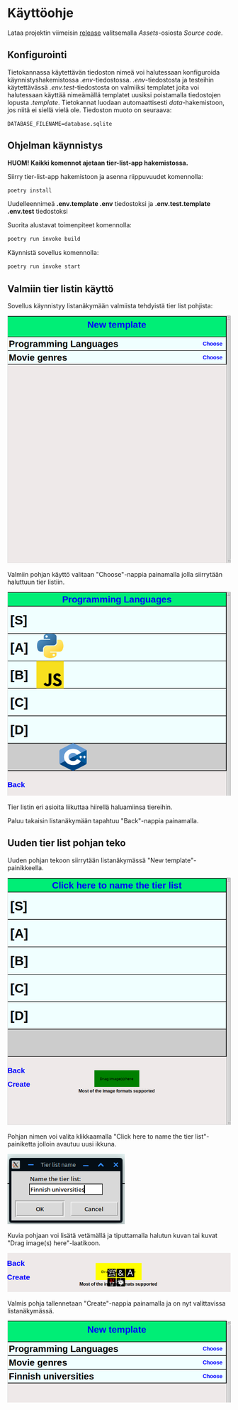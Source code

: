 # Käyttöohje

Lataa projektin viimeisin [release](https://github.com/fialco/ot-harjoitustyo/releases) valitsemalla _Assets_-osiosta _Source code_.

## Konfigurointi

Tietokannassa käytettävän tiedoston nimeä voi halutessaan konfiguroida käynnistyshakemistossa _.env_-tiedostossa. _.env_-tiedostosta ja testeihin käytettävässä _.env.test_-tiedostosta on valmiiksi templatet joita voi halutessaan käyttää nimeämällä templatet uusiksi poistamalla tiedostojen lopusta _.template_. Tietokannat luodaan automaattisesti _data_-hakemistoon, jos niitä ei siellä vielä ole. Tiedoston muoto on seuraava:

```
DATABASE_FILENAME=database.sqlite
```

## Ohjelman käynnistys

<b>HUOM! Kaikki komennot ajetaan tier-list-app hakemistossa.</b>

Siirry tier-list-app hakemistoon ja asenna riippuvuudet komennolla:

```bash
poetry install
```

Uudelleennimeä <b>.env.template .env</b> tiedostoksi ja <b>.env.test.template .env.test</b> tiedostoksi

Suorita alustavat toimenpiteet komennolla:

```bash
poetry run invoke build
```

Käynnistä sovellus komennolla:

```bash
poetry run invoke start
```

## Valmiin tier listin käyttö

Sovellus käynnistyy listanäkymään valmiista tehdyistä tier list pohjista:

![](./kuvat/kayttoohje-lista.png)

Valmiin pohjan käyttö valitaan "Choose"-nappia painamalla jolla siirrytään haluttuun tier listiin.

![](./kuvat/kayttoohje-valmis-pohja.png)

Tier listin eri asioita liikuttaa hiirellä haluamiinsa tiereihin.

Paluu takaisin listanäkymään tapahtuu "Back"-nappia painamalla.

## Uuden tier list pohjan teko

Uuden pohjan tekoon siirrytään listanäkymässä "New template"-painikkeella.

![](./kuvat/kayttoohje-uusi-pohja.png)

Pohjan nimen voi valita klikkaamalla "Click here to name the tier list"-painiketta jolloin avautuu uusi ikkuna.

![](./kuvat/kayttoohje-pohja-nimi.png)

Kuvia pohjaan voi lisätä vetämällä ja tiputtamalla halutun kuvan tai kuvat "Drag image(s) here"-laatikoon.

![](./kuvat/kayttoohje-pohja-kuvat.png)

Valmis pohja tallennetaan "Create"-nappia painamalla ja on nyt valittavissa listanäkymässä.

![](./kuvat/kayttoohje-uusi-lista.png)